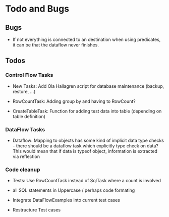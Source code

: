 # Todo and Bugs

## Bugs

- If not everything is connected to an destination when using predicates, it can be that the dataflow never finishes.

## Todos

### Control Flow Tasks

- New Tasks: Add Ola Hallagren script for database maintenance (backup, restore, ...)

- RowCountTask: Adding group by and having to RowCount?

- CreateTableTask: Function for adding test data into table (depending on table definition)

### DataFlow Tasks

- Dataflow: Mapping to objects has some kind of implicit data type checks - there should be a dataflow task which explicitly type check on data? This would mean that if data is typeof object, information is extracted via reflection

### Code cleanup

- Tests: Use RowCountTask instead of SqlTask where a count is involved

- all SQL statements in Uppercase / perhaps code formating

- Integrate DataFlowExamples into current test cases

- Restructure Test cases
